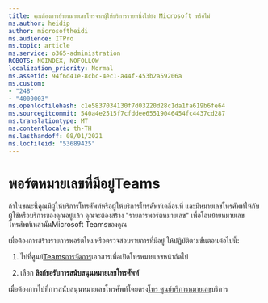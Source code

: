 ```yaml
---
title: คุณต้องการย้ายหมายเลขโทรจากผู้ให้บริการรายหนึ่งไปยัง Microsoft หรือไม่
ms.author: heidip
author: microsoftheidi
ms.audience: ITPro
ms.topic: article
ms.service: o365-administration
ROBOTS: NOINDEX, NOFOLLOW
localization_priority: Normal
ms.assetid: 94f6d41e-8cbc-4ec1-a44f-453b2a59206a
ms.custom:
- "248"
- "4000003"
ms.openlocfilehash: c1e5837034130f7d03220d28c1da1fa619b6fe64
ms.sourcegitcommit: 540a4e2515f7cfddee65519046454fc4437cd287
ms.translationtype: MT
ms.contentlocale: th-TH
ms.lasthandoff: 08/01/2021
ms.locfileid: "53689425"
---
```

# <a name="port-existing-numbers-to-teams"></a>พอร์ตหมายเลขที่มีอยู่Teams

ถ้าในขณะนี้คุณมีผู้ให้บริการโทรศัพท์หรือผู้ให้บริการโทรศัพท์เคลื่อนที่ และมีหมายเลขโทรศัพท์ให้กับผู้ใช้หรือบริการของคุณอยู่แล้ว คุณจะต้องสร้าง "รายการพอร์ตหมายเลข" เพื่อโอนย้ายหมายเลขโทรศัพท์เหล่านั้นMicrosoft Teamsของคุณ  

เมื่อต้องการสร้างรายการพอร์ตใหม่หรือตรวจสอบรายการที่มีอยู่ ให้ปฏิบัติตามขั้นตอนต่อไปนี้: 

1. ไปที่ศูนย์[Teamsการจัดการ](https://admin.teams.microsoft.com/phone-numbers)เอกสารเพื่อเปิดโทรหมายเลขหน้าถัดไป 

1. เลือก **ลิงก์ขอรับการสนับสนุนหมายเลขโทรศัพท์** 

เมื่อต้องการไปที่การสนับสนุนหมายเลขโทรศัพท์โดยตรง[โทร ศูนย์บริการหมายเลข](https://pstnsd.powerappsportals.com/)บริการ  